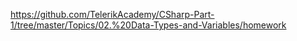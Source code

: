 https://github.com/TelerikAcademy/CSharp-Part-1/tree/master/Topics/02.%20Data-Types-and-Variables/homework
